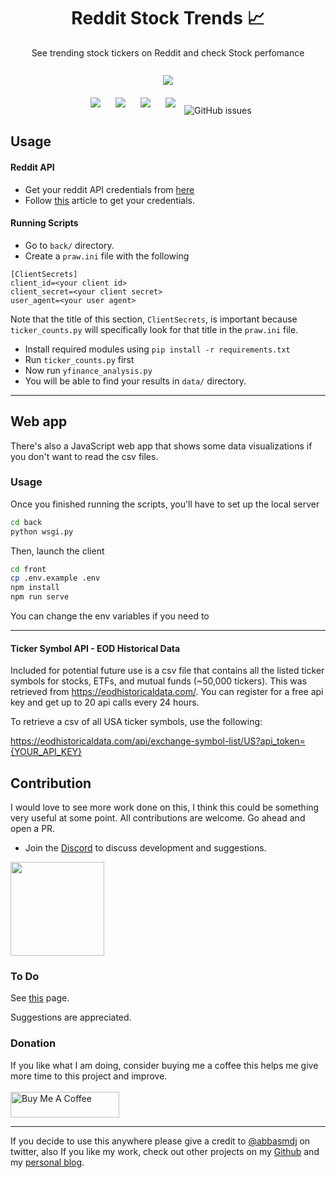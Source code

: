<h1 align="center">Reddit Stock Trends 📈</h1>

<p align="center">
See trending stock tickers on Reddit and check Stock perfomance <br><br>
<img style="padding:10px;" src="https://img.shields.io/badge/Open%20Source-💕%20-9cf?style=for-the-badge"><br>
<img style="padding:10px;" src="https://img.shields.io/github/contributors/iam-abbas/Reddit-Stock-Trends?style=flat-square">
<img style="padding:10px;" src="https://img.shields.io/github/stars/iam-abbas/Reddit-Stock-Trends?style=flat-square">
<img style="padding:10px;" src="https://img.shields.io/github/forks/iam-abbas/Reddit-Stock-Trends?label=Forks&style=flat-square">
<img style="padding:10px;" src="https://img.shields.io/github/license/iam-abbas/Reddit-Stock-Trends?style=flat-square">
<img alt="GitHub issues" src="https://img.shields.io/github/issues/iam-abbas/Reddit-Stock-Trends?style=flat-square">

</p>

## Usage

#### Reddit API
- Get your reddit API credentials from [here](https://www.reddit.com/prefs/apps)
- Follow [this](https://towardsdatascience.com/scraping-reddit-with-praw-76efc1d1e1d9) article to get your credentials.

#### Running Scripts
- Go to `back/` directory.
- Create a `praw.ini` file with the following
```
[ClientSecrets]
client_id=<your client id>
client_secret=<your client secret>
user_agent=<your user agent>
```
Note that the title of this section, `ClientSecrets`, is important because `ticker_counts.py` will specifically look for that title in the `praw.ini` file.
- Install required modules using `pip install -r requirements.txt`
- Run `ticker_counts.py` first
- Now run `yfinance_analysis.py`
- You will be able to find your results in `data/` directory.

---
## Web app
There's also a JavaScript web app that shows some data visualizations if you don't want to read the csv files.

### Usage
Once you finished running the scripts, you'll have to set up the local server
```bash
cd back
python wsgi.py
```

Then, launch the client
```bash
cd front
cp .env.example .env
npm install
npm run serve
```
You can change the env variables if you need to

---
#### Ticker Symbol API - EOD Historical Data
Included for potential future use is a csv file that contains all the listed ticker symbols for stocks, ETFs, and
mutual funds (~50,000 tickers). This was retrieved from https://eodhistoricaldata.com/. You can register for a free api key and get up to 20 api calls every 24 hours.

To retrieve a csv of all USA ticker symbols, use the following:

https://eodhistoricaldata.com/api/exchange-symbol-list/US?api_token={YOUR_API_KEY}

## Contribution 
I would love to see more work done on this, I think this could be something very useful at some point. All contributions are welcome. Go ahead and open a PR.
- Join the [Discord](https://discord.gg/USsBfc97RM) to discuss development and suggestions.

<a href="https://discord.gg/USsBfc97RM" ><img src="https://preview.redd.it/tpvewx1950311.png?width=1487&format=png&auto=webp&s=be429e3b5e7e51c777497c95b63c5011f9a906b6" width="150px"></a>


### To Do
See [this](https://github.com/iam-abbas/Reddit-Stock-Trends/labels/feature) page.

Suggestions are appreciated.

### Donation
If you like what I am doing, consider buying me a coffee this helps me give more time to this project and improve. <br><br>
<a href="https://www.buymeacoffee.com/abbas" target="_blank"><img src="https://cdn.buymeacoffee.com/buttons/default-orange.png" alt="Buy Me A Coffee" height="41" width="174"></a>

----

If you decide to use this anywhere please give a credit to [@abbasmdj](https://twitter.com/abbasmdj) on twitter, also If you like my work, check out other projects on my [Github](https://github.com/iam-abbas) and my [personal blog](https://abbasmj.com).
